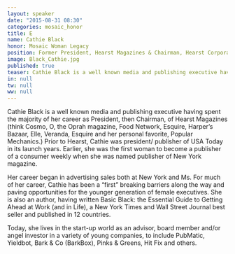 ```yaml
---
layout: speaker
date: "2015-08-31 08:30"
categories: mosaic_honor
title: E
name: Cathie Black
honor: Mosaic Woman Legacy 
position: Former President, Hearst Magazines & Chairman, Hearst Corporation, Author Basic Black
image: Black_Cathie.jpg
published: true
teaser: Cathie Black is a well known media and publishing executive having spent the majority of her career as President, then Chairman, of Hearst Magazines.
in: null
tw: null
ww: null
---
```

Cathie Black is a well known media and publishing
executive having spent the majority of her career as
President, then Chairman, of Hearst Magazines (think
Cosmo, O, the Oprah magazine, Food Network, Esquire,
Harper’s Bazaar, Elle, Veranda, Esquire and her personal
favorite, Popular Mechanics.) Prior to Hearst, Cathie was
president/ publisher of USA Today in its launch years.
Earlier, she was the first woman to become a publisher of a
consumer weekly when she was named publisher of New
York magazine.

Her career began in advertising sales both at New York and
Ms. For much of her career, Cathie has been a “first”
breaking barriers along the way and paving opportunities
for the younger generation of female executives. She is also
an author, having written Basic Black: the Essential Guide
to Getting Ahead at Work (and in Life), a New York Times
and Wall Street Journal best seller and published in 12
countries.

Today, she lives in the start-up world as an advisor, board
member and/or angel investor in a variety of young
companies, to include PubMatic, Yieldbot, Bark & Co
(BarkBox), Pinks & Greens, Hit Fix and others.